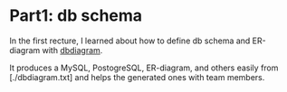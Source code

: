 # Part1: db schema

In the first recture, I learned about how to define db schema and ER-diagram with [dbdiagram](https://dbdiagram.io/d).

It produces a MySQL, PostogreSQL, ER-diagram, and others easily from
[./dbdiagram.txt] and helps the generated ones with team members.
